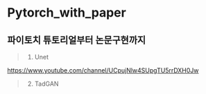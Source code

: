 # Pytorch_with_paper

## 파이토치 튜토리얼부터 논문구현까지



>1. Unet   
  
https://www.youtube.com/channel/UCpujNlw4SUpgTU5rrDXH0Jw  

>2. TadGAN  
  
